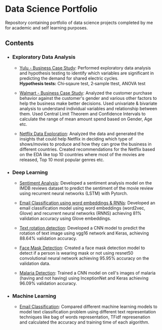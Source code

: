 # Data Science Portfolio
Repository containing portfolio of data science projects completed by me for academic and self learning purposes.

## Contents

- ### Exploratory Data Analysis
  - [Yulu - Business Case Study](https://github.com/ankurkumar-ml/data-science-projects/blob/main/notebooks/business-case-yulu-hypothesis-testing.ipynb): 
    Performed exploratory data analysis and hypothesis testing to identify which variables are significant in predicting the demand for shared electric cycles. <br>
  **Hypothesis tests:** Chi‐sqaure test, 2‐sample ttest, ANOVA test
  
  - [Walmart - Business Case Study](https://github.com/ankurkumar-ml/data-science-projects/blob/main/notebooks/walmart-confidence-interval-and-clt.ipynb): Analyzed the customer purchase behavior against the customer's gender
and various other factors to help the business make better decisions.
 Used univariate & bivariate analysis to understand individual variables
and relationship between them. Used Central Limit Theorem and Confidence Intervals to calculate the
range of mean amount spend based on Gender, Age etc.

  - [Netflix Data Exploration](https://github.com/ankurkumar-ml/data-science-projects/blob/main/notebooks/netflix-data-exploration-and-visualisation.ipynb): Analyzed the data and generated the insights that could help Netflix in deciding which type of shows/movies to produce and how they can grow the business in different countries. Created recommendations for the Netflix based on the EDA like top 10
countries where most of the movies are released, Top 10 most popular
genres etc.

- ### Deep Learning
  - [Sentiment Analysis](https://github.com/ankurkumar-ml/data-science-projects/blob/main/notebooks/sentiment-analysis-using-lstm-pytorch.ipynb): Developed a sentiment analysis model on the IMDB reviews dataset to
predict the sentiment of the movie review using recurrent neural
networks (LSTM) with Pytorch.

   - [Email Classification using word embeddings & RNNs](https://github.com/ankurkumar-ml/data-science-projects/blob/main/notebooks/sentiment-analysis-using-lstm-pytorch.ipynb): Developed an email classification model using word embeddings (word2vec, Glove) and recurrent neural networks (RNNS) achieving 81% validation accuracy using Glove embeddings.

  - [Text rotation detection](https://github.com/ankurkumar-ml/data-science-projects/blob/main/notebooks/sentiment-analysis-using-lstm-pytorch.ipynb): Developed a CNN model to predict the rotation of text image using vgg16 network and Keras, achieving 88.64% validation accuracy.

  - [Face Mask Detection](https://github.com/ankurkumar-ml/data-science-projects/blob/main/notebooks/sentiment-analysis-using-lstm-pytorch.ipynb): Created a face mask detection model to detect if a person is wearing mask or not using resnet50 convolutional neural network achieving 95.95% accuracy on the validation data.

  - [Malaria Detection](https://github.com/ankurkumar-ml/data-science-projects/blob/main/notebooks/sentiment-analysis-using-lstm-pytorch.ipynb): Trained a CNN model on cell's images of malaria (having and not having) using InceptionNet and Keras achieving 96.09% validation accuracy.


- ### Machine Learning
  - [Email Classification](https://github.com/ankurkumar-ml/data-science-projects/blob/main/notebooks/sentiment-analysis-using-lstm-pytorch.ipynb): Compared different machine learning models to model text classification problem using different text representation techniques like bag of words representation, TFidf represenation and calculated the accuracy and training time of each algorithm.
